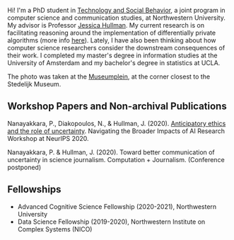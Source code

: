 Hi! I'm a PhD student in [Technology and Social Behavior](https://tsb.northwestern.edu/ "https://tsb.northwestern.edu/"), a joint program in computer science and communication studies, at Northwestern University. My advisor is Professor [Jessica Hullman](http://users.eecs.northwestern.edu/~jhullman/). My current research is on facilitating reasoning around the implementation of differentially private algorithms (more info [here](https://cogsci.northwestern.edu/graduate/fellowships/fellowship-winners.html)). Lately, I have also been thinking about how computer science researchers consider the downstream consequences of their work. I completed my master's degree in information studies at the University of Amsterdam and my bachelor's degree in statistics at UCLA.

The photo was taken at the [Museumplein](https://en.wikipedia.org/wiki/Museumplein "https://en.wikipedia.org/wiki/Museumplein"), at the corner closest to the Stedelijk Museum.

## Workshop Papers and Non-archival Publications
Nanayakkara, P., Diakopoulos, N., & Hullman, J. (2020). [Anticipatory ethics and the role of uncertainty](https://arxiv.org/pdf/2011.13170.pdf). Navigating the Broader Impacts of AI Research Workshop at NeurIPS 2020. 

Nanayakkara, P. & Hullman, J. (2020). Toward better communication of uncertainty in science journalism. Computation + Journalism. (Conference postponed)

## Fellowships
* Advanced Cognitive Science Fellowship (2020-2021), Northwestern University
* Data Science Fellowship (2019-2020), Northwestern Institute on Complex Systems (NICO)


